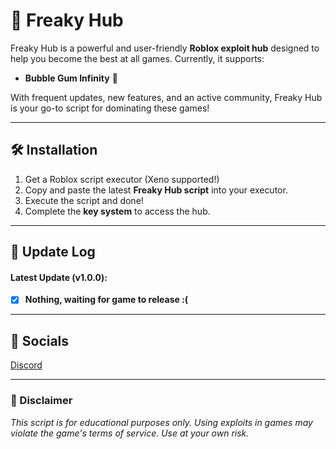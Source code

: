 # 👅 Freaky Hub

Freaky Hub is a powerful and user-friendly **Roblox exploit hub** designed to help you become the best at all games. Currently, it supports:

- **Bubble Gum Infinity** 🫧

With frequent updates, new features, and an active community, Freaky Hub is your go-to script for dominating these games!

---

## 🛠️ Installation

1. Get a Roblox script executor (Xeno supported!)
2. Copy and paste the latest **Freaky Hub script** into your executor.
3. Execute the script and done!
4. Complete the **key system** to access the hub.

---

## 📜 Update Log

#### Latest Update (v1.0.0):
- [x] **Nothing, waiting for game to release :(**

---

## 🔗 Socials

[Discord](https://discord.gg/frrnMQbrSu)

---

### 📢 Disclaimer
*This script is for educational purposes only. Using exploits in games may violate the game's terms of service. Use at your own risk.*
